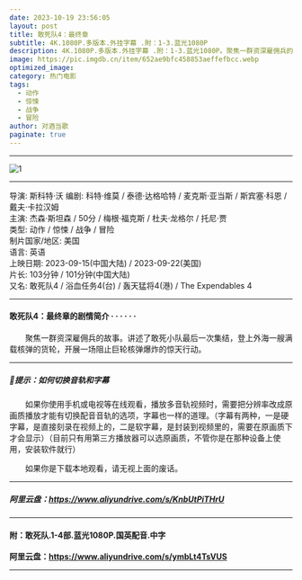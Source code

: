 ```yaml
---
date: 2023-10-19 23:56:05
layout: post
title: 敢死队4：最终章
subtitle: 4K.1080P.多版本.外挂字幕 .附：1-3.蓝光1080P
description: 4K.1080P.多版本.外挂字幕 .附：1-3.蓝光1080P。聚焦一群资深雇佣兵的故事。讲述了敢死小队最后一次集结，登上外海一艘满载核弹的货轮，开展一场阻止巨轮核弹爆炸的惊天行动...
image: https://pic.imgdb.cn/item/652ae9bfc458853aeffefbcc.webp
optimized_image: 
category: 热门电影
tags:
  - 动作
  - 惊悚
  - 战争
  - 冒险
author: 对酒当歌
paginate: true
---
```

---

![1](https://pic.imgdb.cn/item/652aeab1c458853aef0021e9.webp)

---

导演: 斯科特·沃
编剧: 科特·维莫 / 泰德·达格哈特 / 麦克斯·亚当斯 / 斯宾塞·科恩 / 戴夫·卡拉汉姆  
主演: 杰森·斯坦森 / 50分 / 梅根·福克斯 / 杜夫·龙格尔 / 托尼·贾  
类型: 动作 / 惊悚 / 战争 / 冒险  
制片国家/地区: 美国  
语言: 英语  
上映日期: 2023-09-15(中国大陆) / 2023-09-22(美国)  
片长: 103分钟 / 101分钟(中国大陆)  
又名: 敢死队4 / 浴血任务4(台) / 轰天猛将4(港) / The Expendables 4  

---

#### 敢死队4：最终章的剧情简介 · · · · · ·

　　聚焦一群资深雇佣兵的故事。讲述了敢死小队最后一次集结，登上外海一艘满载核弹的货轮，开展一场阻止巨轮核弹爆炸的惊天行动。

---

##### 🔔提示：如何切换音轨和字幕

　　如果你使用手机或电视等在线观看，播放多音轨视频时，需要把分辨率改成原画质播放才能有切换配音音轨的选项，字幕也一样的道理。（字幕有两种，一是硬字幕，是直接刻录在视频上的，二是软字幕，是封装到视频里的，需要在原画质下才会显示）（目前只有用第三方播放器可以选原画质，不管你是在那种设备上使用，安装软件就行）

　　如果你是下载本地观看，请无视上面的废话。

---

##### 阿里云盘：<https://www.aliyundrive.com/s/KnbUtPiTHrU>

---

#### 附：敢死队.1-4部.蓝光1080P.国英配音.中字

**阿里云盘：<https://www.aliyundrive.com/s/ymbLt4TsVUS>**

---
